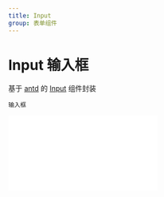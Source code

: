 ```yaml
---
title: Input
group: 表单组件
---
```


# Input 输入框

基于 <a href="https://ant-design.antgroup.com/index-cn" target="_blank">antd</a> 的 <a href="https://ant-design.antgroup.com/components/input-cn" target="_blank">Input</a> 组件封装

<code src='../components/Input.tsx'>输入框</code>

<embed src="../guide.md#L16-L21"></embed>
